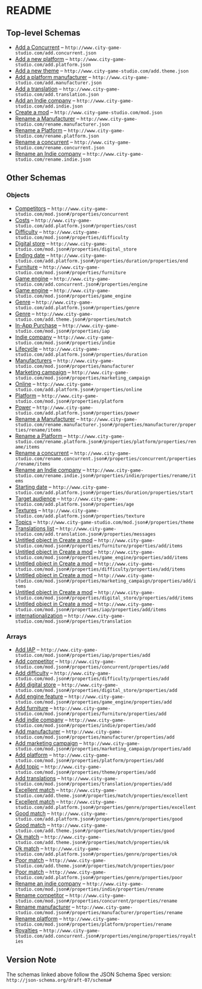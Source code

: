 # README

## Top-level Schemas

-   [Add a Concurrent](./add-concurrent.md "Add a new competitor") – `http://www.city-game-studio.com/add.concurrent.json`
-   [Add a new platform](./add-platform.md "Add a new platform") – `http://www.city-game-studio.com/add.platform.json`
-   [Add a new theme](./add-theme.md "Add a theme") – `http://www.city-game-studio.com/add.theme.json`
-   [Add a platform manufacturer](./add-manufacturer.md "Add a manufacturer") – `http://www.city-game-studio.com/add.manufacturer.json`
-   [Add a translation](./add-translation.md "Add a translation") – `http://www.city-game-studio.com/add.translation.json`
-   [Add an Indie company](./add-indie.md "Add an indie company") – `http://www.city-game-studio.com/add.indie.json`
-   [Create a mod](./generic.md "Generic structure of a mod") – `http://www.city-game-studio.com/mod.json`
-   [Rename a Manufacturer](./rename-manufacturer.md "Rename a manufacturer") – `http://www.city-game-studio.com/rename.manufacturer.json`
-   [Rename a Platform](./rename-platform.md "Rename a platform") – `http://www.city-game-studio.com/rename.platform.json`
-   [Rename a concurrent](./rename-concurrent.md "Rename a concurrent") – `http://www.city-game-studio.com/rename.concurrent.json`
-   [Rename an Indie company](./rename-indie.md "Rename an indie company") – `http://www.city-game-studio.com/rename.indie.json`

## Other Schemas

### Objects

-   [Competitors](./generic-properties-competitors.md "To manipulate concurrents") – `http://www.city-game-studio.com/mod.json#/properties/concurrent`
-   [Costs](./add-platform-properties-costs.md "Development and license costs") – `http://www.city-game-studio.com/add.platform.json#/properties/cost`
-   [Difficulty](./generic-properties-difficulty.md "To manipulate custom difficulties (NOT IMPLEMENTED YET)") – `http://www.city-game-studio.com/mod.json#/properties/difficulty`
-   [Digital store](./generic-properties-digital-store.md "To manipulate digital store (NOT IMPLEMENTED YET)") – `http://www.city-game-studio.com/mod.json#/properties/digital_store`
-   [Ending date](./add-platform-properties-lifecycle-properties-ending-date.md "Discontinuation date of the platform") – `http://www.city-game-studio.com/add.platform.json#/properties/duration/properties/end`
-   [Furniture](./generic-properties-furniture.md "To manipulate furnitures (NOT IMPLEMENTED YET)") – `http://www.city-game-studio.com/mod.json#/properties/furniture`
-   [Game engine](./add-concurrent-properties-game-engine.md) – `http://www.city-game-studio.com/add.concurrent.json#/properties/engine`
-   [Game engine](./generic-properties-game-engine.md "To manipulate game engine (NOT IMPLEMENTED YET)") – `http://www.city-game-studio.com/mod.json#/properties/game_engine`
-   [Genre](./add-platform-properties-genre.md "Platform/genre matches") – `http://www.city-game-studio.com/add.platform.json#/properties/genre`
-   [Genre](./add-theme-properties-genre.md "Theme/genre matches") – `http://www.city-game-studio.com/add.theme.json#/properties/match`
-   [In-App Purchase](./generic-properties-in-app-purchase.md "To manipulate IAP (NOT IMPLEMENTED YET)") – `http://www.city-game-studio.com/mod.json#/properties/iap`
-   [Indie company](./generic-properties-indie-company.md "To manipulate indie companies") – `http://www.city-game-studio.com/mod.json#/properties/indie`
-   [Lifecycle](./add-platform-properties-lifecycle.md) – `http://www.city-game-studio.com/add.platform.json#/properties/duration`
-   [Manufacturers](./generic-properties-manufacturers.md "To manipulate manufacturers") – `http://www.city-game-studio.com/mod.json#/properties/manufacturer`
-   [Marketing campaign](./generic-properties-marketing-campaign.md "To manipulate marketing campaign (NOT IMPLEMENTED YET)") – `http://www.city-game-studio.com/mod.json#/properties/marketing_campaign`
-   [Online](./add-platform-properties-online.md) – `http://www.city-game-studio.com/add.platform.json#/properties/online`
-   [Platform](./generic-properties-platform.md "To manipulate platforms") – `http://www.city-game-studio.com/mod.json#/properties/platform`
-   [Power](./add-platform-properties-power.md) – `http://www.city-game-studio.com/add.platform.json#/properties/power`
-   [Rename a Manufacturer](./generic-properties-manufacturers-properties-rename-manufacturer-rename-a-manufacturer.md "Rename a manufacturer") – `http://www.city-game-studio.com/rename.manufacturer.json#/properties/manufacturer/properties/rename/items`
-   [Rename a Platform](./generic-properties-platform-properties-rename-platform-rename-a-platform.md "Rename a platform") – `http://www.city-game-studio.com/rename.platform.json#/properties/platform/properties/rename/items`
-   [Rename a concurrent](./generic-properties-competitors-properties-rename-competitor-rename-a-concurrent.md "Rename a concurrent") – `http://www.city-game-studio.com/rename.concurrent.json#/properties/concurrent/properties/rename/items`
-   [Rename an Indie company](./generic-properties-indie-company-properties-rename-an-indie-company-rename-an-indie-company.md "Rename an indie company") – `http://www.city-game-studio.com/rename.indie.json#/properties/indie/properties/rename/items`
-   [Starting date](./add-platform-properties-lifecycle-properties-starting-date.md "Release date of the platform") – `http://www.city-game-studio.com/add.platform.json#/properties/duration/properties/start`
-   [Target audience](./add-platform-properties-target-audience.md) – `http://www.city-game-studio.com/add.platform.json#/properties/age`
-   [Textures](./add-platform-properties-textures.md "Platform's textures") – `http://www.city-game-studio.com/add.platform.json#/properties/texture`
-   [Topics](./generic-properties-topics.md "To manipulate themes") – `http://www.city-game-studio.com/mod.json#/properties/theme`
-   [Translations list](./add-translation-properties-translations-list.md "KEY: VALUE") – `http://www.city-game-studio.com/add.translation.json#/properties/messages`
-   [Untitled object in Create a mod](./generic-properties-furniture-properties-add-furniture-items.md) – `http://www.city-game-studio.com/mod.json#/properties/furniture/properties/add/items`
-   [Untitled object in Create a mod](./generic-properties-game-engine-properties-add-engine-feature-items.md) – `http://www.city-game-studio.com/mod.json#/properties/game_engine/properties/add/items`
-   [Untitled object in Create a mod](./generic-properties-difficulty-properties-add-difficulty-items.md) – `http://www.city-game-studio.com/mod.json#/properties/difficulty/properties/add/items`
-   [Untitled object in Create a mod](./generic-properties-marketing-campaign-properties-add-marketing-campaign-items.md) – `http://www.city-game-studio.com/mod.json#/properties/marketing_campaign/properties/add/items`
-   [Untitled object in Create a mod](./generic-properties-digital-store-properties-add-digital-store-items.md) – `http://www.city-game-studio.com/mod.json#/properties/digital_store/properties/add/items`
-   [Untitled object in Create a mod](./generic-properties-in-app-purchase-properties-add-iap-items.md) – `http://www.city-game-studio.com/mod.json#/properties/iap/properties/add/items`
-   [internationalization](./generic-properties-internationalization.md "To manipulate translations") – `http://www.city-game-studio.com/mod.json#/properties/translation`

### Arrays

-   [Add IAP](./generic-properties-in-app-purchase-properties-add-iap.md "Add a new IAP") – `http://www.city-game-studio.com/mod.json#/properties/iap/properties/add`
-   [Add competitor](./generic-properties-competitors-properties-add-competitor.md "Add a new concurrent") – `http://www.city-game-studio.com/mod.json#/properties/concurrent/properties/add`
-   [Add difficulty](./generic-properties-difficulty-properties-add-difficulty.md "Add a new difficulty") – `http://www.city-game-studio.com/mod.json#/properties/difficulty/properties/add`
-   [Add digital store](./generic-properties-digital-store-properties-add-digital-store.md "Add a new feature") – `http://www.city-game-studio.com/mod.json#/properties/digital_store/properties/add`
-   [Add engine feature](./generic-properties-game-engine-properties-add-engine-feature.md "Add a new feature") – `http://www.city-game-studio.com/mod.json#/properties/game_engine/properties/add`
-   [Add furniture](./generic-properties-furniture-properties-add-furniture.md "Add a new item") – `http://www.city-game-studio.com/mod.json#/properties/furniture/properties/add`
-   [Add indie company](./generic-properties-indie-company-properties-add-indie-company.md "Add a new indie company") – `http://www.city-game-studio.com/mod.json#/properties/indie/properties/add`
-   [Add manufacturer](./generic-properties-manufacturers-properties-add-manufacturer.md "Add a new manufacturer") – `http://www.city-game-studio.com/mod.json#/properties/manufacturer/properties/add`
-   [Add marketing campaign](./generic-properties-marketing-campaign-properties-add-marketing-campaign.md "Add a new marketing campaign") – `http://www.city-game-studio.com/mod.json#/properties/marketing_campaign/properties/add`
-   [Add platform](./generic-properties-platform-properties-add-platform.md "Add a new platform") – `http://www.city-game-studio.com/mod.json#/properties/platform/properties/add`
-   [Add topic](./generic-properties-topics-properties-add-topic.md "Add a new themes") – `http://www.city-game-studio.com/mod.json#/properties/theme/properties/add`
-   [Add translations](./generic-properties-internationalization-properties-add-translations.md "Add a new translation") – `http://www.city-game-studio.com/mod.json#/properties/translation/properties/add`
-   [Excellent match](./add-theme-properties-genre-properties-excellent-match.md) – `http://www.city-game-studio.com/add.theme.json#/properties/match/properties/excellent`
-   [Excellent match](./add-platform-properties-genre-properties-excellent-match.md) – `http://www.city-game-studio.com/add.platform.json#/properties/genre/properties/excellent`
-   [Good match](./add-platform-properties-genre-properties-good-match.md) – `http://www.city-game-studio.com/add.platform.json#/properties/genre/properties/good`
-   [Good match](./add-theme-properties-genre-properties-good-match.md) – `http://www.city-game-studio.com/add.theme.json#/properties/match/properties/good`
-   [Ok match](./add-theme-properties-genre-properties-ok-match.md) – `http://www.city-game-studio.com/add.theme.json#/properties/match/properties/ok`
-   [Ok match](./add-platform-properties-genre-properties-ok-match.md) – `http://www.city-game-studio.com/add.platform.json#/properties/genre/properties/ok`
-   [Poor match](./add-theme-properties-genre-properties-poor-match.md) – `http://www.city-game-studio.com/add.theme.json#/properties/match/properties/poor`
-   [Poor match](./add-platform-properties-genre-properties-poor-match.md) – `http://www.city-game-studio.com/add.platform.json#/properties/genre/properties/poor`
-   [Rename an indie company](./generic-properties-indie-company-properties-rename-an-indie-company.md "Rename a indie company") – `http://www.city-game-studio.com/mod.json#/properties/indie/properties/rename`
-   [Rename competitor](./generic-properties-competitors-properties-rename-competitor.md "Rename a concurrent") – `http://www.city-game-studio.com/mod.json#/properties/concurrent/properties/rename`
-   [Rename manufacturer](./generic-properties-manufacturers-properties-rename-manufacturer.md "Rename a manufacturer") – `http://www.city-game-studio.com/mod.json#/properties/manufacturer/properties/rename`
-   [Rename platform](./generic-properties-platform-properties-rename-platform.md "Rename a platform") – `http://www.city-game-studio.com/mod.json#/properties/platform/properties/rename`
-   [Royalties](./add-concurrent-properties-game-engine-properties-royalties.md "Range for the concurrent engine royalties") – `http://www.city-game-studio.com/add.concurrent.json#/properties/engine/properties/royalties`

## Version Note

The schemas linked above follow the JSON Schema Spec version: `http://json-schema.org/draft-07/schema#`
